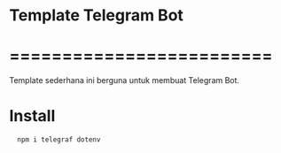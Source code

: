 # Template Telegram Bot
=========================
==========================================================

Template sederhana ini berguna untuk membuat Telegram Bot.

# Install

      npm i telegraf dotenv

